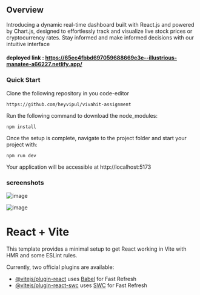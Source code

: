 ## Overview
Introducing a dynamic real-time dashboard built with React.js and powered by Chart.js, designed to effortlessly track and visualize live stock prices or cryptocurrency rates. Stay informed and make informed decisions with our intuitive interface

#### deployed link : https://65ec4fbbd697059688669e3e--illustrious-manatee-a66227.netlify.app/

### Quick Start

Clone the following repository in you code-editor 

```
https://github.com/heyvipul/vivahit-assignment
```

Run the following command to download the node_modules:

```
npm install
```

Once the setup is complete, navigate to the project folder and start your project with:

```
npm run dev
```

Your application will be accessible at http://localhost:5173

### screenshots 

![image](https://github.com/heyvipul/vivahit-assignment/assets/131906819/59b59486-63e4-4d3e-b038-d3707b8db3d3)


![image](https://github.com/heyvipul/vivahit-assignment/assets/131906819/a31a6a31-32f5-417c-8d74-2c6b722df9a9)


# React + Vite

This template provides a minimal setup to get React working in Vite with HMR and some ESLint rules.

Currently, two official plugins are available:

- [@vitejs/plugin-react](https://github.com/vitejs/vite-plugin-react/blob/main/packages/plugin-react/README.md) uses [Babel](https://babeljs.io/) for Fast Refresh
- [@vitejs/plugin-react-swc](https://github.com/vitejs/vite-plugin-react-swc) uses [SWC](https://swc.rs/) for Fast Refresh
